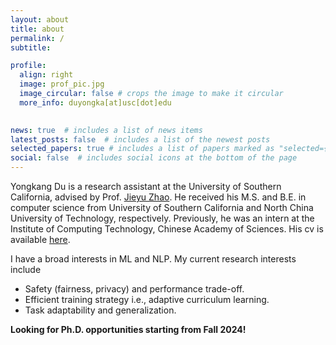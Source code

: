 ```yaml
---
layout: about
title: about
permalink: /
subtitle: 

profile:
  align: right
  image: prof_pic.jpg
  image_circular: false # crops the image to make it circular
  more_info: duyongka[at]usc[dot]edu
    

news: true  # includes a list of news items
latest_posts: false  # includes a list of the newest posts
selected_papers: true # includes a list of papers marked as "selected={true}"
social: false  # includes social icons at the bottom of the page
---
```


Yongkang Du is a research assistant at the University of Southern California, advised by Prof. [Jieyu Zhao](https://jyzhao.net/index.html). He received his M.S. and B.E. in computer science from University of Southern California and North China University of Technology, respectively. Previously, he was an intern at the Institute of Computing Technology, Chinese Academy of Sciences. His cv is available [here](../assets/pdf/cv_yongkang.pdf).

I have a broad interests in ML and NLP. My current research interests include

- Safety (fairness, privacy) and performance trade-off.
- Efficient training strategy i.e., adaptive curriculum learning.
- Task adaptability and generalization.

**Looking for Ph.D. opportunities starting from Fall 2024!**
